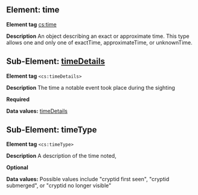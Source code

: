 ## Element: time

**Element tag** <cs:time>

**Description** An object describing an exact or approximate time. This type allows one and only one of exactTime, approximateTime, or unknownTime.

## Sub-Element: [timeDetails](timeDetails.md)

**Element tag** `<cs:timeDetails>`

**Description** The time a notable event took place during the sighting

**Required**

**Data values:** [timeDetails](timeDetails.md)


## Sub-Element: timeType

**Element tag** `<cs:timeType>`

**Description** A description of the time noted, 

**Optional**

**Data values:** Possible values include "cryptid first seen", "cryptid submerged", or "cryptid no longer visible"

